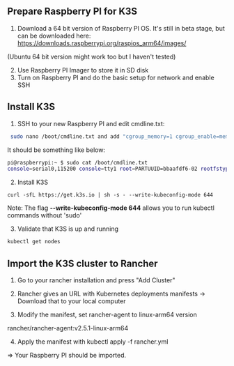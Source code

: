 ## Prepare Raspberry PI for K3S ##

1) Download a 64 bit version of Raspberry PI OS. It's still in beta stage, but can be downloaded here: https://downloads.raspberrypi.org/raspios_arm64/images/

(Ubuntu 64 bit version might work too but I haven't tested)

2) Use Raspberry PI Imager to store it in SD disk 
3) Turn on Raspberry PI and do the basic setup for network and enable SSH

## Install K3S ## 

1) SSH to your new Raspberry PI and edit cmdline.txt: 

```bash
 sudo nano /boot/cmdline.txt and add "cgroup_memory=1 cgroup_enable=memory" at the end of line. 
```
It should be something like below:

```bash
pi@raspberrypi:~ $ sudo cat /boot/cmdline.txt
console=serial0,115200 console=tty1 root=PARTUUID=bbaafdf6-02 rootfstype=ext4 elevator=deadline fsck.repair=yes rootwait cgroup_memory=1 cgroup_enable=memory
```

2) Install K3S 
```
curl -sfL https://get.k3s.io | sh -s - --write-kubeconfig-mode 644
```
Note: The flag **--write-kubeconfig-mode 644** allows you to run kubectl commands without 'sudo'

3) Validate that K3S is up and running 
```bash
kubectl get nodes
```

## Import the K3S cluster to Rancher

1) Go to your rancher installation and press "Add Cluster" 

2) Rancher gives an URL with Kubernetes deployments manifests -> Download that to your local computer 

3) Modify the manifest, set rancher-agent to linux-arm64 version

rancher/rancher-agent:v2.5.1-linux-arm64

4) Apply the manifest with kubectl apply -f rancher.yml

=> Your Raspberry PI should be imported. 




